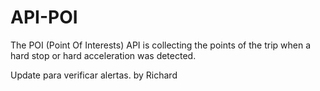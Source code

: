 # API-POI
The POI (Point Of Interests) API is collecting the points of the trip when a hard stop or hard acceleration was detected.

Update para verificar alertas. by Richard
